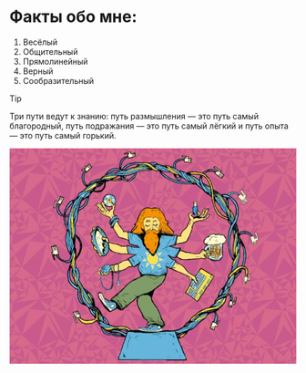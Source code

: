 # Факты обо мне:
1. Весёлый
2. Общительный
3. Прямолинейный
4. Верный
5. Сообразительный

> [!TIP]
> Три пути ведут к знанию: путь размышления — это путь самый благородный, путь подражания — это путь самый лёгкий и путь опыта — это путь самый горький.



![dzen](689D3FF5-D1F9-44E5-B10B-C8EBADE259B2.jpeg)